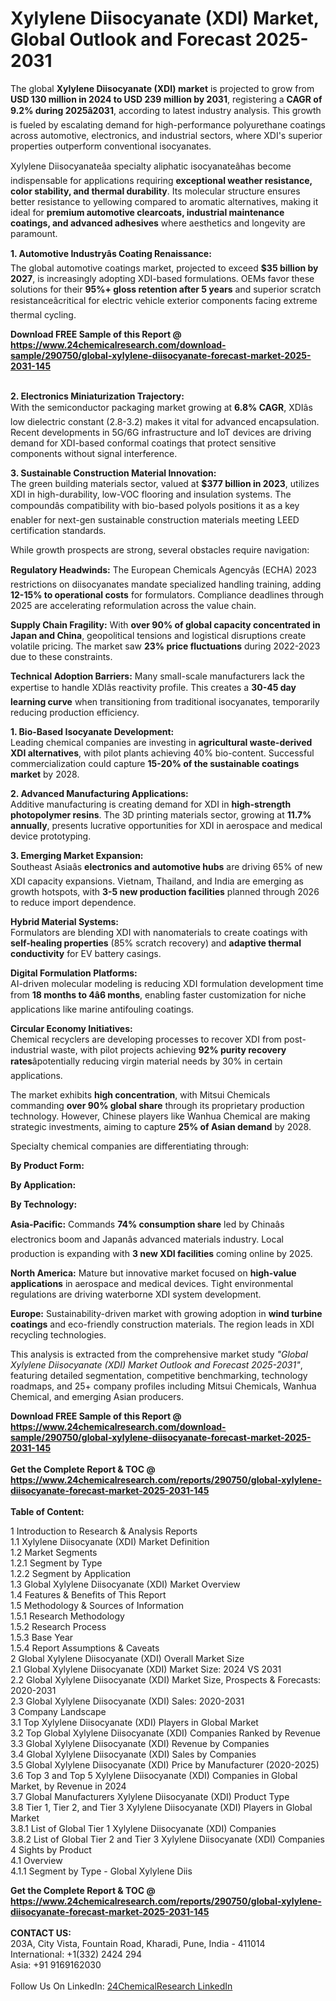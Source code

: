 <h1>Xylylene Diisocyanate (XDI) Market, Global Outlook and Forecast 2025-2031</h1><p>The global <strong>Xylylene Diisocyanate (XDI) market</strong> is projected to grow from <strong>USD 130 million in 2024 to USD 239 million by 2031</strong>, registering a <strong>CAGR of 9.2% during 2025â2031</strong>, according to latest industry analysis. This growth is fueled by escalating demand for high-performance polyurethane coatings across automotive, electronics, and industrial sectors, where XDI's superior properties outperform conventional isocyanates.</p><p>Xylylene Diisocyanateâa specialty aliphatic isocyanateâhas become indispensable for applications requiring <strong>exceptional weather resistance, color stability, and thermal durability</strong>. Its molecular structure ensures better resistance to yellowing compared to aromatic alternatives, making it ideal for <strong>premium automotive clearcoats, industrial maintenance coatings, and advanced adhesives</strong> where aesthetics and longevity are paramount.</p><p><strong>1. Automotive Industryâs Coating Renaissance:</strong><br>
The global automotive coatings market, projected to exceed <strong>$35 billion by 2027</strong>, is increasingly adopting XDI-based formulations. OEMs favor these solutions for their <strong>95%+ gloss retention after 5 years</strong> and superior scratch resistanceâcritical for electric vehicle exterior components facing extreme thermal cycling.</p><div><b>Download FREE Sample of this Report @ 
            <a href="https://www.24chemicalresearch.com/download-sample/290750/global-xylylene-diisocyanate-forecast-market-2025-2031-145">
            https://www.24chemicalresearch.com/download-sample/290750/global-xylylene-diisocyanate-forecast-market-2025-2031-145</a></b></div><br><p><strong>2. Electronics Miniaturization Trajectory:</strong><br>
With the semiconductor packaging market growing at <strong>6.8% CAGR</strong>, XDIâs low dielectric constant (2.8-3.2) makes it vital for advanced encapsulation. Recent developments in 5G/6G infrastructure and IoT devices are driving demand for XDI-based conformal coatings that protect sensitive components without signal interference.</p><p><strong>3. Sustainable Construction Material Innovation:</strong><br>
The green building materials sector, valued at <strong>$377 billion in 2023</strong>, utilizes XDI in high-durability, low-VOC flooring and insulation systems. The compoundâs compatibility with bio-based polyols positions it as a key enabler for next-gen sustainable construction materials meeting LEED certification standards.</p><p>While growth prospects are strong, several obstacles require navigation:</p><p><strong>Regulatory Headwinds:</strong> The European Chemicals Agencyâs (ECHA) 2023 restrictions on diisocyanates mandate specialized handling training, adding <strong>12-15% to operational costs</strong> for formulators. Compliance deadlines through 2025 are accelerating reformulation across the value chain.</p><p><strong>Supply Chain Fragility:</strong> With <strong>over 90% of global capacity concentrated in Japan and China</strong>, geopolitical tensions and logistical disruptions create volatile pricing. The market saw <strong>23% price fluctuations</strong> during 2022-2023 due to these constraints.</p><p><strong>Technical Adoption Barriers:</strong> Many small-scale manufacturers lack the expertise to handle XDIâs reactivity profile. This creates a <strong>30-45 day learning curve</strong> when transitioning from traditional isocyanates, temporarily reducing production efficiency.</p><p><strong>1. Bio-Based Isocyanate Development:</strong><br>
Leading chemical companies are investing in <strong>agricultural waste-derived XDI alternatives</strong>, with pilot plants achieving 40% bio-content. Successful commercialization could capture <strong>15-20% of the sustainable coatings market</strong> by 2028.</p><p><strong>2. Advanced Manufacturing Applications:</strong><br>
Additive manufacturing is creating demand for XDI in <strong>high-strength photopolymer resins</strong>. The 3D printing materials sector, growing at <strong>11.7% annually</strong>, presents lucrative opportunities for XDI in aerospace and medical device prototyping.</p><p><strong>3. Emerging Market Expansion:</strong><br>
Southeast Asiaâs <strong>electronics and automotive hubs</strong> are driving 65% of new XDI capacity expansions. Vietnam, Thailand, and India are emerging as growth hotspots, with <strong>3-5 new production facilities</strong> planned through 2026 to reduce import dependence.</p><p><strong>Hybrid Material Systems:</strong><br>
	Formulators are blending XDI with nanomaterials to create coatings with <strong>self-healing properties</strong> (85% scratch recovery) and <strong>adaptive thermal conductivity</strong> for EV battery casings.</p><p><strong>Digital Formulation Platforms:</strong><br>
	AI-driven molecular modeling is reducing XDI formulation development time from <strong>18 months to 4â6 months</strong>, enabling faster customization for niche applications like marine antifouling coatings.</p><p><strong>Circular Economy Initiatives:</strong><br>
	Chemical recyclers are developing processes to recover XDI from post-industrial waste, with pilot projects achieving <strong>92% purity recovery rates</strong>âpotentially reducing virgin material needs by 30% in certain applications.</p><p>The market exhibits <strong>high concentration</strong>, with Mitsui Chemicals commanding <strong>over 90% global share</strong> through its proprietary production technology. However, Chinese players like Wanhua Chemical are making strategic investments, aiming to capture <strong>25% of Asian demand</strong> by 2028.</p><p>Specialty chemical companies are differentiating through:</p><p><strong>By Product Form:</strong></p><p><strong>By Application:</strong></p><p><strong>By Technology:</strong></p><p><strong>Asia-Pacific:</strong> Commands <strong>74% consumption share</strong> led by Chinaâs electronics boom and Japanâs advanced materials industry. Local production is expanding with <strong>3 new XDI facilities</strong> coming online by 2025.</p><p><strong>North America:</strong> Mature but innovative market focused on <strong>high-value applications</strong> in aerospace and medical devices. Tight environmental regulations are driving waterborne XDI system development.</p><p><strong>Europe:</strong> Sustainability-driven market with growing adoption in <strong>wind turbine coatings</strong> and eco-friendly construction materials. The region leads in XDI recycling technologies.</p><p>This analysis is extracted from the comprehensive market study <em>"Global Xylylene Diisocyanate (XDI) Market Outlook and Forecast 2025-2031"</em>, featuring detailed segmentation, competitive benchmarking, technology roadmaps, and 25+ company profiles including Mitsui Chemicals, Wanhua Chemical, and emerging Asian producers.
</p><div><b>Download FREE Sample of this Report @ 
            <a href="https://www.24chemicalresearch.com/download-sample/290750/global-xylylene-diisocyanate-forecast-market-2025-2031-145">
            https://www.24chemicalresearch.com/download-sample/290750/global-xylylene-diisocyanate-forecast-market-2025-2031-145</a></b></div><br><div><b>Get the Complete Report & TOC @ 
            <a href="https://www.24chemicalresearch.com/reports/290750/global-xylylene-diisocyanate-forecast-market-2025-2031-145">
            https://www.24chemicalresearch.com/reports/290750/global-xylylene-diisocyanate-forecast-market-2025-2031-145</a></b></div><br>
            <b>Table of Content:</b><p>1 Introduction to Research & Analysis Reports<br />
 1.1 Xylylene Diisocyanate (XDI) Market Definition<br />
 1.2 Market Segments<br />
 1.2.1 Segment by Type<br />
 1.2.2 Segment by Application<br />
 1.3 Global Xylylene Diisocyanate (XDI) Market Overview<br />
 1.4 Features & Benefits of This Report<br />
 1.5 Methodology & Sources of Information<br />
 1.5.1 Research Methodology<br />
 1.5.2 Research Process<br />
 1.5.3 Base Year<br />
 1.5.4 Report Assumptions & Caveats<br />
2 Global Xylylene Diisocyanate (XDI) Overall Market Size<br />
 2.1 Global Xylylene Diisocyanate (XDI) Market Size: 2024 VS 2031<br />
 2.2 Global Xylylene Diisocyanate (XDI) Market Size, Prospects & Forecasts: 2020-2031<br />
 2.3 Global Xylylene Diisocyanate (XDI) Sales: 2020-2031<br />
3 Company Landscape<br />
 3.1 Top Xylylene Diisocyanate (XDI) Players in Global Market<br />
 3.2 Top Global Xylylene Diisocyanate (XDI) Companies Ranked by Revenue<br />
 3.3 Global Xylylene Diisocyanate (XDI) Revenue by Companies<br />
 3.4 Global Xylylene Diisocyanate (XDI) Sales by Companies<br />
 3.5 Global Xylylene Diisocyanate (XDI) Price by Manufacturer (2020-2025)<br />
 3.6 Top 3 and Top 5 Xylylene Diisocyanate (XDI) Companies in Global Market, by Revenue in 2024<br />
 3.7 Global Manufacturers Xylylene Diisocyanate (XDI) Product Type<br />
 3.8 Tier 1, Tier 2, and Tier 3 Xylylene Diisocyanate (XDI) Players in Global Market<br />
 3.8.1 List of Global Tier 1 Xylylene Diisocyanate (XDI) Companies<br />
 3.8.2 List of Global Tier 2 and Tier 3 Xylylene Diisocyanate (XDI) Companies<br />
4 Sights by Product<br />
 4.1 Overview<br />
 4.1.1 Segment by Type - Global Xylylene Diis</p><div><b>Get the Complete Report & TOC @ 
            <a href="https://www.24chemicalresearch.com/reports/290750/global-xylylene-diisocyanate-forecast-market-2025-2031-145">
            https://www.24chemicalresearch.com/reports/290750/global-xylylene-diisocyanate-forecast-market-2025-2031-145</a></b></div><br><b>CONTACT US:</b><br>
            203A, City Vista, Fountain Road, Kharadi, Pune, India - 411014<br>
            International: +1(332) 2424 294<br>
            Asia: +91 9169162030 <br><br>
            Follow Us On LinkedIn: <a href="https://www.linkedin.com/company/24chemicalresearch/">24ChemicalResearch LinkedIn</a>